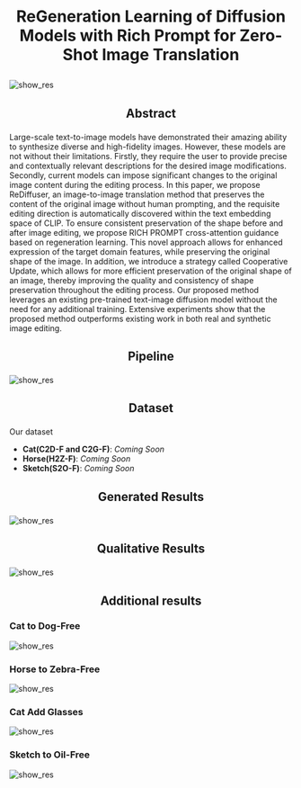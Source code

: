 # <p align="center">ReGeneration Learning of Diffusion Models with Rich Prompt for Zero-Shot Image Translation</p>
![show_res](.//fig//show_res.svg)
## <p align="center">Abstract</p>
   
<p>Large-scale text-to-image models have demonstrated their amazing ability to synthesize diverse and high-fidelity images. However, these models are not without their limitations. Firstly, they require the user to provide precise and contextually relevant descriptions for the desired image modifications. Secondly, current models can impose significant changes to the original image content during the editing process. In this paper, we propose ReDiffuser, an image-to-image translation method that preserves the content of the original image without human prompting, and the requisite editing direction is automatically discovered within the  text embedding space of CLIP. To ensure consistent preservation of the shape before and after image editing, we propose  RICH PROMPT cross-attention guidance based on regeneration learning. This novel approach allows for enhanced expression of the target domain features, while preserving the original shape of the image. In addition, we introduce a strategy called Cooperative Update, which allows for more efficient preservation of the original shape of an image, thereby improving the quality and consistency of shape preservation throughout the editing process. Our proposed method leverages an existing pre-trained text-image diffusion model without the need for any additional training. Extensive experiments show that the proposed method outperforms existing work in both real and synthetic image editing.</p>

## <p align="center">Pipeline</p>
![show_res](.//fig//framework.svg)

## <p align="center">Dataset</p>
Our dataset 
- **Cat(C2D-F and C2G-F)**: *Coming Soon*
- **Horse(H2Z-F)**: *Coming Soon*
- **Sketch(S2O-F)**: *Coming Soon*

## <p align="center">Generated  Results</p>
![show_res](.//fig//exp_res.jpg)
## <p align="center">Qualitative Results</p>
![show_res](.//fig//exp_table.PNG)

## <p align="center">Additional results</p>
### Cat to Dog-Free
![show_res](.//fig//add_cat.jpg)
### Horse to Zebra-Free
![show_res](.//fig//add_horse.jpg)
### Cat Add Glasses
![show_res](.//fig//cat_wg.jpg)
### Sketch to Oil-Free
![show_res](.//fig//add_sketch.jpg)

